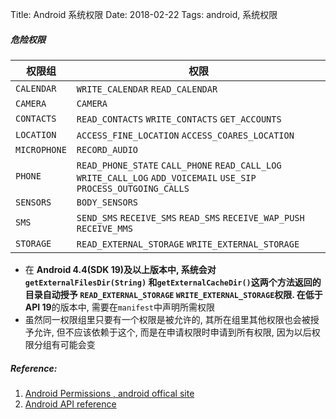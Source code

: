 Title: Android 系统权限
Date: 2018-02-22
Tags: android, 系统权限



##### 危险权限

| 权限组          | 权限                                       |
| ------------ | ---------------------------------------- |
| `CALENDAR`   | `WRITE_CALENDAR` `READ_CALENDAR`         |
| `CAMERA`     | `CAMERA`                                 |
| `CONTACTS`   | `READ_CONTACTS` `WRITE_CONTACTS` `GET_ACCOUNTS` |
| `LOCATION`   | `ACCESS_FINE_LOCATION` `ACCESS_COARES_LOCATION` |
| `MICROPHONE` | `RECORD_AUDIO`                           |
| `PHONE`      | `READ_PHONE_STATE` `CALL_PHONE` `READ_CALL_LOG` `WRITE_CALL_LOG` `ADD_VOICEMAIL` `USE_SIP` `PROCESS_OUTGOING_CALLS` |
| `SENSORS`    | `BODY_SENSORS`                           |
| `SMS`        | `SEND_SMS` `RECEIVE_SMS` `READ_SMS` `RECEIVE_WAP_PUSH` `RECEIVE_MMS` |
| `STORAGE`    | `READ_EXTERNAL_STORAGE` `WRITE_EXTERNAL_STORAGE` |

* 在 **Android 4.4(SDK 19)**及以上版本中, 系统会对`getExternalFilesDir(String)` 和`getExternalCacheDir()`这两个方法返回的目录自动授予 `READ_EXTERNAL_STORAGE` `WRITE_EXTERNAL_STORAGE`权限. 在低于**API 19**的版本中, 需要在`manifest`中声明所需权限
* 虽然同一权限组里只要有一个权限是被允许的, 其所在组里其他权限也会被授予允许, 但不应该依赖于这个, 而是在申请权限时申请到所有权限, 因为以后权限分组有可能会变




##### Reference:

1. [Android Permissions , android offical site](https://developer.android.google.cn/guide/topics/security/permissions.html?hl=zh-cn)
2. [Android API reference](https://developer.android.google.cn/reference/android/Manifest.permission.html?hl=zh-cn#READ_EXTERNAL_STORAGE)

